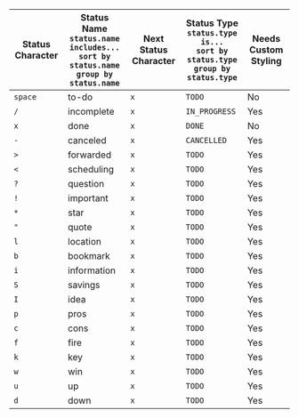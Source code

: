 <!-- placeholder to force blank line before table -->

| Status Character | Status Name<br>`status.name includes...`<br>`sort by status.name`<br>`group by status.name` | Next Status Character | Status Type<br>`status.type is...`<br>`sort by status.type`<br>`group by status.type` | Needs Custom Styling |
| ----- | ----- | ----- | ----- | ----- |
| `space` | to-do | `x` | `TODO` | No |
| `/` | incomplete | `x` | `IN_PROGRESS` | Yes |
| `x` | done | `x` | `DONE` | No |
| `-` | canceled | `x` | `CANCELLED` | Yes |
| `>` | forwarded | `x` | `TODO` | Yes |
| `<` | scheduling | `x` | `TODO` | Yes |
| `?` | question | `x` | `TODO` | Yes |
| `!` | important | `x` | `TODO` | Yes |
| `*` | star | `x` | `TODO` | Yes |
| `"` | quote | `x` | `TODO` | Yes |
| `l` | location | `x` | `TODO` | Yes |
| `b` | bookmark | `x` | `TODO` | Yes |
| `i` | information | `x` | `TODO` | Yes |
| `S` | savings | `x` | `TODO` | Yes |
| `I` | idea | `x` | `TODO` | Yes |
| `p` | pros | `x` | `TODO` | Yes |
| `c` | cons | `x` | `TODO` | Yes |
| `f` | fire | `x` | `TODO` | Yes |
| `k` | key | `x` | `TODO` | Yes |
| `w` | win | `x` | `TODO` | Yes |
| `u` | up | `x` | `TODO` | Yes |
| `d` | down | `x` | `TODO` | Yes |


<!-- placeholder to force blank line after table -->
